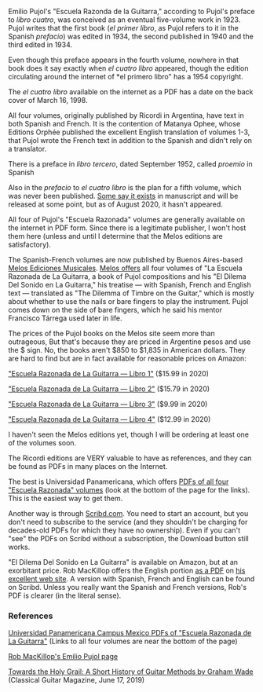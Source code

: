 Emilio Pujol's "Escuela Razonda de la Guitarra," according to Pujol's preface to *libro cuatro*, was conceived as an eventual five-volume work in 1923. Pujol writes that the first book (*el primer libro*, as Pujol refers to it in the Spanish *prefacio*) was edited in 1934, the second published in 1940 and the third edited in 1934.

Even though this preface appears in the fourth volume, nowhere in that book does it say exactly when *el cuatro libro* appeared, though the edition circulating around the internet of *el primero libro" has a 1954 copyright.

The *el cuatro libro* available on the internet as a PDF has a date on the back cover of March 16, 1998.

All four volumes, originally published by Ricordi in Argentina, have text in both Spanish and French. It is the contention of Matanya Ophee, whose Editions Orphée published the excellent English translation of volumes 1-3, that Pujol wrote the French text in addition to the Spanish and didn't rely on a translator.

There is a preface in *libro tercero*, dated September 1952, called *proemio* in Spanish

Also in the *prefacio* to *el cuatro libro* is the plan for a fifth volume, which was never been published. [Some say it exists](https://rmclassicalguitar.com/pujol/) in manuscript and will be released at some point, but as of August 2020, it hasn't appeared.

All four of Pujol's "Escuela Razonada" volumes are generally available on the internet in PDF form. Since there is a legitimate publisher, I won't host them here (unless and until I determine that the Melos editions are satisfactory).

The Spanish-French volumes are now published by Buenos Aires-based [Melos Ediciones Musicales](https://melos.com.ar). [Melos offers](https://melos.com.ar/?s=pujol&dgwt-wcas-search-submit=&post_type=product&dgwt_wcas=1) all four volumes of "La Escuela Razonada de La Guitarra, a book of Pujol compositions and his "El Dilema Del Sonido en La Guitarra," his treatise — with Spanish, French and English text — translated as "The Dilemma of Timbre on the Guitar," which is mostly about whether to use the nails or bare fingers to play the instrument. Pujol comes down on the side of bare fingers, which he said his mentor Francisco Tárrega used later in life.

The prices of the Pujol books on the Melos site seem more than outrageous, But that's because they are priced in Argentine pesos and use the $ sign. No, the books aren't $850 to $1,835 in American dollars. They are hard to find but are in fact available for reasonable prices on Amazon:

["Escuela Razonada de La Guitarra — Libro 1"](https://www.amazon.com/ESCUELA-RAZONADA-GUITARRA-primero-biling%C3%BCe/dp/B088BHGRDP) ($15.99 in 2020)

["Escuela Razonada de La Guitarra — Libro 2"](https://www.amazon.com/ESCUELA-RAZONADA-GUITARRA-segundo-biling%C3%BCe/dp/B088BH4379/) ($15.79 in 2020)

["Escuela Razonada de La Guitarra — Libro 3"](https://www.amazon.com/ESCUELA-RAZONADA-GUITARRA-libro-Spanish/dp/B08BD9CVLV/) ($9.99 in 2020)

["Escuela Razonada de La Guitarra — Libro 4"](https://www.amazon.com/ESCUELA-RAZONADA-GUITARRA-edici%C3%B3n-biling%C3%BCe/dp/B08C6JQFNY/) ($12.99 in 2020)

I haven't seen the Melos editions yet, though I will be ordering at least one of the volumes soon.

The Ricordi editions are VERY valuable to have as references, and they can be found as PDFs in many places on the Internet.

The best is Universidad Panamericana, which offers [PDFs of all four "Escuela Razonada" volumes](http://biblio.upmx.mx/library/index.php?title=310329&query=@title=Special:GSMSearchPage@process=@subheadings=GUITARRA%20ESTUDIOS%20Y%20EJERCICIOS%20LEMB%20@mode=&recnum=2) (look at the bottom of the page for the links). This is the easiest way to get them.

Another way is through [Scribd.com](http://scribd.com). You need to start an account, but you don't need to subscribe to the service (and they shouldn't be charging for decades-old PDFs for which they have no ownership). Even if you can't "see" the PDFs on Scribd without a subscription, the Download button still works.

"El Dilema Del Sonido en La Guitarra" is available on Amazon, but at an exorbitant price. Rob MacKillop offers the English portion [as a PDF](https://rmclassicalguitar.files.wordpress.com/2015/08/pujol-dilema-of-timbre-on-the-guitar.pdf) on [his excellent web site](https://rmclassicalguitar.com/pujol/). A version with Spanish, French and English can be found on Scribd. Unless you really want the Spanish and French versions, Rob's PDF is clearer (in the literal sense).

### References

[Universidad Panamericana Campus Mexico PDFs of "Escuela Razonada de La Guitarra"](http://biblio.upmx.mx/library/index.php?title=310329&lang=es&query=@title=Special:GSMSearchPage@process=@titulo=@autor=pujol@keywords=@material=@ubicacion=@sortby=sorttitle@mode=&recnum=14&mode=) (Links to all four volumes are near the bottom of the page)

[Rob MacKillop's Emilio Pujol page](https://rmclassicalguitar.com/pujol/)

[Towards the Holy Grail: A Short History of Guitar Methods by Graham Wade](https://classicalguitarmagazine.com/towards-the-holy-grail-a-short-history-of-guitar-methods/) (Classical Guitar Magazine, June 17, 2019)

